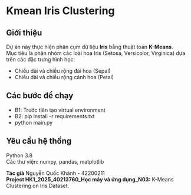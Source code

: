# Kmean Iris Clustering

## Giới thiệu
Dự án này thực hiện phân cụm dữ liệu **Iris** bằng thuật toán **K-Means**.  
Mục tiêu là phân nhóm các loài hoa Iris (Setosa, Versicolor, Virginica) dựa trên các đặc trưng hình học:  
- Chiều dài và chiều rộng đài hoa (Sepal)  
- Chiều dài và chiều rộng cánh hoa (Petal)  

## Các bước để chạy
- B1: Trước tiên tạo virtual environment
- B2: pip install -r requirements.txt
- python main.py

## Yêu cầu hệ thống
Python 3.8  
Các thư viện: numpy, pandas, matplotlib


**Tác giả** Nguyễn Quốc Khánh - 42200211  
**Project HK1_2025_40213760_Học máy và ứng dụng_N03:** K-Means Clustering on Iris Dataset.
